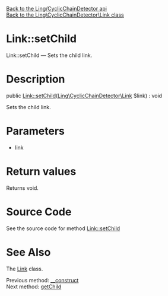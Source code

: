 [Back to the Ling/CyclicChainDetector api](https://github.com/lingtalfi/CyclicChainDetector/blob/master/doc/api/Ling/CyclicChainDetector.md)<br>
[Back to the Ling\CyclicChainDetector\Link class](https://github.com/lingtalfi/CyclicChainDetector/blob/master/doc/api/Ling/CyclicChainDetector/Link.md)


Link::setChild
================



Link::setChild — Sets the child link.




Description
================


public [Link::setChild](https://github.com/lingtalfi/CyclicChainDetector/blob/master/doc/api/Ling/CyclicChainDetector/Link/setChild.md)([Ling\CyclicChainDetector\Link](https://github.com/lingtalfi/CyclicChainDetector/blob/master/doc/api/Ling/CyclicChainDetector/Link.md) $link) : void




Sets the child link.




Parameters
================


- link

    


Return values
================

Returns void.








Source Code
===========
See the source code for method [Link::setChild](https://github.com/lingtalfi/CyclicChainDetector/blob/master/Link.php#L50-L53)


See Also
================

The [Link](https://github.com/lingtalfi/CyclicChainDetector/blob/master/doc/api/Ling/CyclicChainDetector/Link.md) class.

Previous method: [__construct](https://github.com/lingtalfi/CyclicChainDetector/blob/master/doc/api/Ling/CyclicChainDetector/Link/__construct.md)<br>Next method: [getChild](https://github.com/lingtalfi/CyclicChainDetector/blob/master/doc/api/Ling/CyclicChainDetector/Link/getChild.md)<br>

